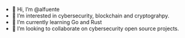 - 👋 Hi, I’m @alfuente
- 👀 I’m interested in cybersecurity, blockchain and cryptograhpy.
- 🌱 I’m currently learning Go and Rust
- 💞️ I’m looking to collaborate on cybersecurity open source projects. 

<!---
alfuente/alfuente is a ✨ special ✨ repository because its `README.md` (this file) appears on your GitHub profile.
You can click the Preview link to take a look at your changes.
--->
